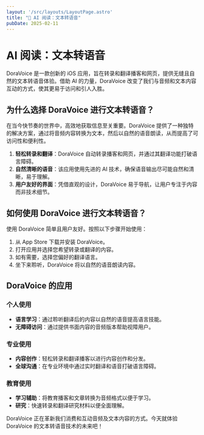 ```yaml
---
layout: '/src/layouts/LayoutPage.astro'
title: "📃 AI 阅读：文本转语音"
pubDate: 2025-02-11
---
```

# AI 阅读：文本转语音

DoraVoice 是一款创新的 iOS 应用，旨在转录和翻译播客和网页，提供无缝且自然的文本转语音体验。借助 AI 的力量，DoraVoice 改变了我们与音频和文本内容互动的方式，使其更易于访问和引人入胜。

## 为什么选择 DoraVoice 进行文本转语音？

在当今快节奏的世界中，高效地获取信息至关重要。DoraVoice 提供了一种独特的解决方案，通过将音频内容转换为文本，然后以自然的语音朗读，从而提高了可访问性和便利性。

1. **轻松转录和翻译**：DoraVoice 自动转录播客和网页，并通过其翻译功能打破语言障碍。
2. **自然清晰的语音**：该应用使用先进的 AI 技术，确保语音输出尽可能自然和清晰，易于理解。
3. **用户友好的界面**：凭借直观的设计，DoraVoice 易于导航，让用户专注于内容而非技术细节。

## 如何使用 DoraVoice 进行文本转语音？

使用 DoraVoice 简单且用户友好。按照以下步骤开始使用：

1. 从 App Store 下载并安装 DoraVoice。
2. 打开应用并选择您希望转录或翻译的内容。
3. 如有需要，选择您偏好的翻译语言。
4. 坐下来聆听，DoraVoice 将以自然的语音朗读内容。

## DoraVoice 的应用

### 个人使用

* **语言学习**：通过聆听翻译后的内容以自然的语音提高语言技能。
* **无障碍访问**：通过提供书面内容的音频版本帮助视障用户。

### 专业使用

* **内容创作**：轻松转录和翻译播客以进行内容创作和分发。
* **全球沟通**：在专业环境中通过实时翻译和语音打破语言障碍。

### 教育使用

* **学习辅助**：将教育播客和文章转换为音频格式以便于学习。
* **研究**：快速转录和翻译研究材料以便全面理解。

DoraVoice 正在革新我们消费和互动音频及文本内容的方式。今天就体验 DoraVoice 的文本转语音技术的未来吧！